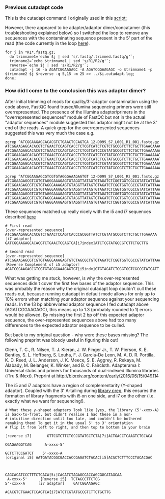 ### Previous cutadapt code
This is the cutadapt command I originally used in this [script:]( https://github.com/laninsky/project_logs/blob/master/harbour_seals/nuclear_genome.Md#trimming-raw-reads-and-assembling-them-against-the-northern-fur-seal-reference-example-for-sample_19-d135)

However, there appeared to be adapter/adaptor dimer/concatamer (this troubleshooting explained below) so I switched the loop to remove any sequences with the contaminating sequence present in the 5' part of the read (the code currently in the loop [here]( https://github.com/laninsky/project_logs/blob/master/harbour_seals/nuclear_genome.Md#trimming-raw-reads-and-assembling-them-against-the-northern-fur-seal-reference-example-for-sample_19-d135)). 

```
for j in *R1*.fastq.gz;
  do trimname1=`echo $j | sed 's/.fastq/.trimmed.fastq/g'`;
  trimname2=`echo $trimname1 | sed 's/R1/R2/g'`;
  reverse=`echo $j | sed 's/R1/R2/g'`;
  cutadapt -j 16 -a AGATCGGAAGAGC -A AGATCGGAAGAGC -o $trimname1 -p $trimname2 $j $reverse -q 5,15 -m 25 >> ../$i.cutadapt.log;
done;
```

### How did I come to the conclusion this was adaptor dimer?
After initial trimming of reads for quality/3’-adaptor contamination using the code above, FastQC found truseq/illumina sequencing primers were still overrepresented. The presence of the Illumina adaptor/primers in the "overrepresented sequences" module of FastQC but not in the actual "adaptor sequences" module suggested this adaptor might not be at the 3' end of the reads. A quick grep for the overrepresented sequences suggested this was very much the case e.g.
```
zgrep ^ATCGGAAGAGCACACGTCTGAACTCCAGTCA 12-D099_S7_L001_R1_001.fastq.gz
ATCGGAAGAGCACACGTCTGAACTCCAGTCACCTCTCGTCATCTCGTCTGCCGTCTTCTGCTTGAACAAACGATTCCAGAAGTACTGTCCTCACCTGCGTGCTTCTTGCTGCGGCGCCATTCTGCCCAGTGGGATCACGCACCACCGTAAC
ATCGGAAGAGCACACGTCTGAACTCCAGTCACCTCTCGTCATCCCGTATGCCGTCTTCTGCTTGAAAAAAATAGAGAAATGGTTAAAAAGATTAAGCGGGTTGGTGTTTGTGTTGTGGGAGTTGTGGCGGTGGAGGGAGGAGACCGATGAG
ATCGGAAGAGCACACGTCTGAACTCCAGTCACCTCTCGTCATCTCGTATGCCGTCTTCTGCTTGAAAAAATTGTATGGGGTTTGTTGTGGGTGGTATTTGTTTTGTTTGTTTTGTTGGGTGGGCGGTGGGGGTTGTTTGGGGTGTGGTTGG
ATCGGAAGAGCACACGTCTGAACTCCAGTCACCTCTCGTCATCTCGTATGCCGTCTTCTGCTTGAAAAAATGATTGGGGGGGGTTGTTGTGGTGGTGGTGTGGGTTTGTGGTCGGTTTTGGTTGGTGTTGTGGATGAGGTGGTGTGTGTGG
ATCGGAAGAGCACACGTCTGAACTCCAGTCACCTCTCGTCATCTCGTATGCCGTCTTCTGCTTGAAAAAACGCTACAGTCTGGAGGAAATCCTGTAGTGCAACGGACTCTGCAGTCTATCTTATCTCATTCTTGTGTTGGTGAATTTTGTG
ATCGGAAGAGCACACGTCTGAACTCCAGTCACCTCTCGTCATCTCGTATGCCGTCTTCTGCTTGAAAAAAAGATTTGGATTTTTGTGTTTTTGGGTTGCTTGGTGTTTGGGGGGTGTGGTCTGCGTTGGGTTGTGGCTTGCGTGTGTTTGT

zgrep ^ATCGGAAGAGCGTCGTGTAGGGAAAGAGTGT 12-D099_S7_L001_R2_001.fastq.gz
ATCGGAAGAGCGTCGTGTAGGGAAAGAGTGTAGGTTATAGTGTAGATCTCGGTGGTCGCCGTATCATTAAAAAAAAAAAATTTTTTTGGTTTCCCTAACAGAATTAAAAACAGAACAACGGTAAGTGAGTAAAAGATTGAGGTCATTTGAA
ATCGGAAGAGCGTCGTGTAGGGAAAGAGTGTAGGTTATAGTGTAGATCTCGGTGGTCGCCGTATCATTAAAAAAAATGGATAAGTAAGTGTTGGGGATCGTGTGGTGGTTGTGTTGGTGGAGAGAGGTGTGTTGAGTGGTGGTGTGGGTTG
ATCGGAAGAGCGTCGTGTAGGGAAAGAGTGTAGGTTATAGTGTAGATCTCGGTGGTCGCCGTATCATTAAAAAAGAGTGTGGTTTTTATGGTGTTTTTATTTTGCTTGGTTTTGTTGGTTTGGTCTGTTTTGTTTGGAGGTTGTAGGGGTT
ATCGGAAGAGCGTCGTGTAGGGAAAGAGTGTAGGTTATAGTGTAGATCTCGGTGGTCGCCGTATCATTAAAAAAAAAGTGATTGTTGGTGTCGTGAAGTGGATAGTAGGGGTGTGGAGGTATATGGAGATGGAAGGGCGGACGGAGGTAGT
ATCGGAAGAGCGTCGTGTAGGGAAAGAGTGTAGGTTATAGTGTAGATCTCGGTGGTCGCCGTATCATTAAAAAAATTGATGTTTTGGGGGGTTTTTTTTGTTGTAGTAGTTGGGTAGTTTGTGTTTTGTTGTGTGTGGTGATTGTTTTTTT
ATCGGAAGAGCGTCGTGTAGGGAAAGAGTGTAGGTTATAGTGTAGATCTCGGTGGTCGCCGTATCATTAAAAAAACAAGTGATGTGGTTGGGATGTTGTAGAATCAAGTGTGAGATGAGGTGATATGTTGTGTGGAGAGGATTTGTGAGGG
```
These sequences matched up really nicely with the i5 and i7 sequences described [here](https://support.illumina.com/content/dam/illumina-support/documents/documentation/chemistry_documentation/experiment-design/illumina-adapter-sequences-1000000002694-09.pdf)
```
# First read
[over-represented sequence]          ATCGGAAGAGCACACGTCTGAACTCCAGTCACCCGCGGTTATCTCGTATGCCGTCTTCTGCTTGAAAAA
[i7 adaptor]                        GATCGGAAGAGCACACGTCTGAACTCCAGTCA[i7index]ATCTCGTATGCCGTCTTCTGCTTG

# Second read
[over-represented sequence]           ATCGGAAGAGCGTCGTGTAGGGAAAGAGTGTCTAGCGCTGTGTAGATCTCGGTGGTCGCCGTATCATTAAAAA
[Reverse Complement of i5 adaptor]  AGATCGGAAGAGCGTCGTGTAGGGAAAGAGTGT[i5indx]GTGTAGATCTCGGTGGTCGCCGTATCATT
```
What was getting me stuck, however, is why the over-represented sequences didn't cover the first few bases of the adaptor sequence. This was probably the reason why the original cutadapt loop couldn't cull these reads out, because running cutadapt in default mode allows for only up to 10% errors when matching your adaptor sequence against your sequencing reads. In the 13 bp abbreviated adaptor sequence I fed cutadapt above (AGATCGGAAGAGC), this means up to 1.3 (probably rounded to 1) errors would be allowed. By missing the first 2 bp off this expected adaptor sequence, the over-represented sequences above had too many differences to the expected adaptor sequence to be culled.

But back to my original question - why were these bases missing? The following preprint was bloody useful in figuring this out!

Glenn, T. C., R. Nilsen, T. J. Kieran, J. W. Finger Jr., T. W. Pierson, K. E. Bentley, S. L. Hoffberg, S. Louha, F. J. Garcia-De Leon, M. A. D. R. Portilla, K. D. Reed, J. L. Anderson, J. K. Meece, S. E. Aggrey, R. Rekaya, M. Alabady, M. Belanger, K. Winker, and B. C. Faircloth. Adapterama I: Universal stubs and primers for thousands of dual-indexed Illumina libraries (iTru & iNext). Preprint at http://biorxiv.org/content/early/2016/06/15/049114

The i5 and i7 adaptors have a region of complementarity (Y-shaped adaptor). Coupled with the 3' A-tailing during [library prep](https://www.illumina.com/content/dam/illumina-marketing/documents/products/datasheets/datasheet_truseq_dna_pcr_free_sample_prep.pdf), this ensures the formation of library fragments with i5 on one side, and i7 on the other (i.e. exactly what we want for sequencing!).
```
# What these y-shaped adapters look like (yes, the library (5'-xxxx-A) is back-to-front, but didn't realise I had these in a non-
# intuitive direction until too late, and couldn't be bothered remaking them! To get it in the usual 5' to 3' orientation
# flip it from left to right, and then top to bottom in your brain

[reverse i7]       GTTCGTCTTCTGCCGTATGCTCTA[7i]ACTGACCTCAAGTCTGCACA
                                                                   CGAGAAGGTCAG      A-xxxx-5'
                                                                   GCTCTTCCGATCT    5'-xxxx-A
[original i5] AATGATACGGCGACCACCGAGATCTACAC[i5]ACACTCTTTCCCTACACGAC


                                           CAGCACATCCCTTTCTCACA[5i]CACATCTAGAGCCACCAGCGGCATAGCAA 
 A-xxxx-5'      [Reverse i5]  TCTAGCCTTCTCG
5'-xxxx-A      [i7 adaptor]    GATCGGAAGAGC
                                           ACACGTCTGAACTCCAGTCA[i7]ATCTCGTATGCCGTCTTCTGCTTG
```
